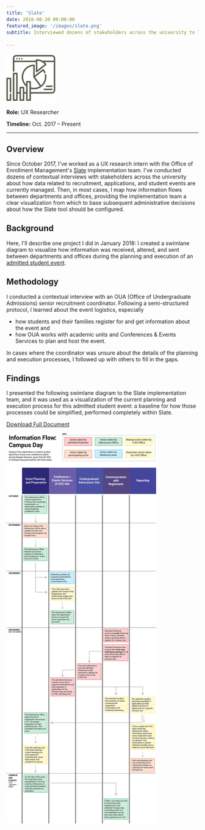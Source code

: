 ```yaml
---
title: 'Slate'
date: 2018-06-30 00:00:00
featured_image: '/images/slate.png'
subtitle: Interviewed dozens of stakeholders across the university to learn how data related to recruitment, applications, and student events are currently managed to facilitate data-informed decision-making during implementation of the Slate CRM tool.

---
```


![](/images/slate-logo.png)


**Role:** UX Researcher

**Timeline:** Oct. 2017 – Present

***

## Overview
Since October 2017, I've worked as a UX research intern with the Office of Enrollment Management's [Slate](https://technolutions.com/) implementation team. I've conducted dozens of contextual interviews with stakeholders across the university about how data related to recruitment, applications, and student events are currently managed. Then, in most cases, I map how information flows between departments and offices, providing the implementation team a clear visualization from which to base subsequent administrative decisions about how the Slate tool should be configured.

## Background
Here, I'll describe one project I did in January 2018: I created a swimlane diagram to visualize how information was received, altered, and sent between departments and offices during the planning and execution of an [admitted student event](https://admissions.umich.edu/apply/admitted-students/freshman-next-steps/campus-day-0).

## Methodology
I conducted a contextual interview with an OUA (Office of Undergraduate Admissions) senior recruitment coordinator. Following a semi-structured protocol, I learned about the event logistics, especially
 * how students and their families register for and get information about the event and
 * how OUA works with academic units and Conferences & Events Services to plan and host the event.

 In cases where the coordinator was unsure about the details of the planning and execution processes, I followed up with others to fill in the gaps.

## Findings
I presented the following swimlane diagram to the Slate implementation team, and it was used as a visualization of the current planning and execution process for this admitted student event: a baseline for how those processes could be simplified, performed completely within Slate.

<a href="{{ site.url }}/assets/Wojciechowski-Resume.pdf" class="button button--small">Download Full Document</a>

![](/images/slate2.png)
